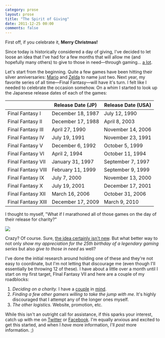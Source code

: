 ```yaml
---
category: prose
layout: prose
title: "The Spirit of Giving"
date: 2011-12-25 00:00
comments: false
---
```


First off, if you celebrate it, **Merry Christmas!**

Since today is historically considered a day of giving, I've decided to let loose an idea that I've had for a few months that will allow me (and hopefully many others) to give to those in need—through gaming... [a lot][1].

Let's start from the beginning. Quite a few games have been hitting their silver anniversaries: [Mario][2] and [Zelda][3] to name just two. Next year, my favorite series of all time—Final Fantasy—will have it's turn. I felt like I needed to celebrate the occasion somehow. On a whim I started to look up the Japanese release dates of each of the games:


|                    | Release Date (JP) | Release Date (USA) |
| ------------------ | ----------------- | ------------------ |
| Final Fantasy I    | December 18, 1987 | July 12, 1990      |
| Final Fantasy II   | December 17, 1988 | April 8, 2003      |
| Final Fantasy III  | April 27, 1990    | November 14, 2006  |
| Final Fantasy IV   | July 19, 1991     | November 23, 1991  |
| Final Fantasy V    | December 6, 1992  | October 5, 1999    |
| Final Fantasy VI   | April 2, 1994     | October 11, 1994   |
| Final Fantasy VII  | January 31, 1997  | September 7, 1997  |
| Final Fantasy VIII | February 11, 1999 | September 9, 1999  |
| Final Fantasy IX   | July 7, 2000      | November 13, 2000  |
| Final Fantasy X    | July 19, 2001     | December 17, 2001  |
| Final Fantasy XII  | March 16, 2006    | October 31, 2006   |
| Final Fantasy XIII | December 17, 2009 | March 9, 2010      |

I thought to myself, "What if I marathoned all of those games on the day of their release for charity?"

<img src="/assets/4ef6eaaddabe9d6c11006af5/blog/tsogwallpaper.jpg">

Crazy? Of course. Sure, [the idea certainly isn't new][4]. But what better way to not only _show my appreciation for the 25th birthday of a legendary gaming series_ but also _give to those in need_ as well?

I've done the initial research around holding one of these and they're not easy to coordinate, but I'm not letting that discourage me (even though I'll essentially be throwing 12 of these). I have about a little over a month until I start on my first target, FInal Fantasy VII and here are a couple of my roadblocks:

1. _Deciding on a charity._ I have a [couple][5] in [mind][6].
2. _Finding a few other gamers willing to take the jump with me._ It's highly discouraged that I attempt any of the longer ones myself.
3. _The other logistics._ Website, promotion, etc.

While this isn't an outright call for assistance, if this sparks your interest, catch up with me on [Twitter][7] or [Facebook][8]. I'm equally anxious and excited to get this started, and when I _have_ more information, I'll _post_ more information. ;)

[1]: http://4.bp.blogspot.com/_D_Z-D2tzi14/S8TRIo4br3I/AAAAAAAACv4/Zh7_GcMlRKo/s400/ALOT.png
[2]: http://www.nintendo.com/sites/mario/
[3]: http://zelda.nintendo.com/
[4]: http://www.mariomarathon.com/
[5]: http://www.extra-life.org/
[6]: http://childsplaycharity.org/
[7]: https://twitter.com/bryanveloso
[8]: https://www.facebook.com/bryanveloso
